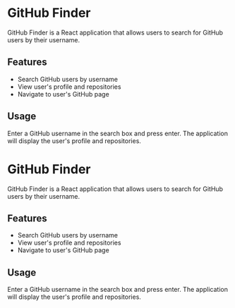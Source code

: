 # GitHub Finder

GitHub Finder is a React application that allows users to search for GitHub 
users by their username. 

## Features

- Search GitHub users by username
- View user's profile and repositories
- Navigate to user's GitHub page

## Usage

Enter a GitHub username in the search box and press enter. The application will 
display the user's profile and repositories.
# GitHub Finder

GitHub Finder is a React application that allows users to search for GitHub 
users by their username. 

## Features

- Search GitHub users by username
- View user's profile and repositories
- Navigate to user's GitHub page

## Usage

Enter a GitHub username in the search box and press enter. The application will 
display the user's profile and repositories.
